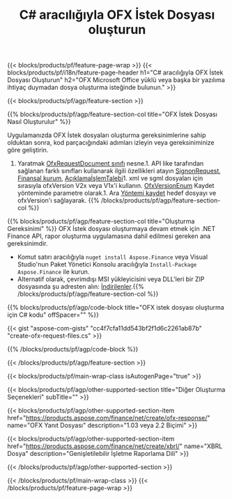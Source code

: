 ﻿---
title: C# aracılığıyla OFX İstek Dosyası oluşturun
description: OFX istek dosyası oluşturma için örnek kod. .NET tabanlı uygulamalarda toplu OFX istek dosyaları oluşturmak için API örnek kodunu kullanın. 
url: /tr/net/create/ofx-request/
family: finance
platformtag: net
feature: create
informat: OFX Request
outformat: 
otherformats: OFX Response
---
{{< blocks/products/pf/feature-page-wrap >}}
{{< blocks/products/pf/i18n/feature-page-header h1="C# aracılığıyla OFX İstek Dosyası Oluşturun" h2="OFX Microsoft Office yüklü veya başka bir yazılıma ihtiyaç duymadan dosya oluşturma isteğinde bulunun." >}}

{{< blocks/products/pf/agp/feature-section >}}

{{% blocks/products/pf/agp/feature-section-col title="OFX İstek Dosyası Nasıl Oluşturulur" %}}

Uygulamanızda OFX İstek dosyaları oluşturma gereksinimlerine sahip olduktan sonra, kod parçacığındaki adımları izleyin veya gereksiniminize göre geliştirin.

1. Yaratmak [OfxRequestDocument sınıfı](https://apireference.aspose.com/finance/net/aspose.finance.ofx/ofxrequestdocument) nesne.1. API like tarafından sağlanan farklı sınıfları kullanarak ilgili özellikleri atayın [SignonRequest](https://apireference.aspose.com/finance/net/aspose.finance.ofx.signon/signonrequest), [Finansal kurum](https://apireference.aspose.com/finance/net/aspose.finance.ofx.signon/financialinstitution), [AçıklamaİşlemTalebi](https://apireference.aspose.com/finance/net/aspose.finance.ofx.bank/statementtransactionrequest)1. xml ve sgml dosyaları için sırasıyla ofxVersion V2x veya V1x'i kullanın. [OfxVersionEnum](https://apireference.aspose.com/finance/net/aspose.finance.ofx/ofxversionenum) Kaydet yönteminde parametre olarak.1. Ara [Yöntemi kaydet](https://apireference.aspose.com/finance/net/aspose.finance.ofx/ofxrequestdocument/methods/save) hedef dosyayı ve ofxVersion'ı sağlayarak.
{{% /blocks/products/pf/agp/feature-section-col %}}

{{% blocks/products/pf/agp/feature-section-col title="Oluşturma Gereksinimi" %}}
OFX İstek dosyası oluşturmaya devam etmek için .NET Finance API, rapor oluşturma uygulamasına dahil edilmesi gereken ana gereksinimdir. 
- Komut satırı aracılığıyla ```nuget install Aspose.Finance``` veya Visual Studio'nun Paket Yönetici Konsolu aracılığıyla ```Install-Package Aspose.Finance``` ile kurun.
- Alternatif olarak, çevrimdışı MSI yükleyicisini veya DLL'leri bir ZIP dosyasında şu adresten alın: [İndirilenler](https://downloads.aspose.com/finance/net).{{% /blocks/products/pf/agp/feature-section-col %}}

{{% blocks/products/pf/agp/code-block title="OFX istek dosyası oluşturma için C# kodu" offSpacer="" %}}

{{< gist "aspose-com-gists" "cc4f7cfa11dd543bf2f1d6c2261ab87b" "create-ofx-request-files.cs" >}}

{{% /blocks/products/pf/agp/code-block %}}

{{< /blocks/products/pf/agp/feature-section >}}

{{< blocks/products/pf/main-wrap-class isAutogenPage="true" >}}

{{< blocks/products/pf/agp/other-supported-section title="Diğer Oluşturma Seçenekleri" subTitle="" >}}

{{< blocks/products/pf/agp/other-supported-section-item href="https://products.aspose.com/finance/net/create/ofx-response/" name="OFX Yanıt Dosyası" description="1.03 veya 2.2 Biçimi" >}}

{{< blocks/products/pf/agp/other-supported-section-item href="https://products.aspose.com/finance/net/create/xbrl/" name="XBRL Dosya" description="Genişletilebilir İşletme Raporlama Dili" >}}


{{< /blocks/products/pf/agp/other-supported-section >}}

{{< /blocks/products/pf/main-wrap-class >}}
{{< /blocks/products/pf/feature-page-wrap >}}